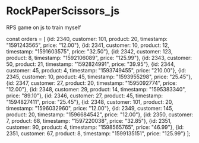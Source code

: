 # RockPaperScissors_js
RPS game on js to train myself

const orders = [
  {id: 2340, customer: 101, product: 20, timestamp: "1591243565", price: "12.00"},
  {id: 2341, customer: 10, product: 12, timestamp: "1591603575", price: "32.50"},
  {id: 2342, customer: 123, product: 8, timestamp: "1592106089", price: "125.99"},
  {id: 2343, customer: 50, product: 21, timestamp: "1592824991", price: "39.95"},
  {id: 2344, customer: 45, product: 4, timestamp: "1593749455", price: "210.00"},
  {id: 2345, customer: 10, product: 45, timestamp: "1593955298", price: "25.45"},
  {id: 2347, customer: 27, product: 20, timestamp: "1595092774", price: "12.00"},
  {id: 2348, customer: 29, product: 14, timestamp: "1595383340", price: "89.10"},
  {id: 2346, customer: 27, product: 45, timestamp: "1594827411", price: "25.45"},
  {id: 2348, customer: 101, product: 20, timestamp: "1596032960", price: "12.00"},
  {id: 2349, customer: 145, product: 20, timestamp: "1596684542", price: "12.00"},
  {id: 2350, customer: 7, product: 68, timestamp: "1597220038", price: "32.85"},
  {id: 2351, customer: 90, product: 4, timestamp: "1598565765", price: "46.99"},
  {id: 2351, customer: 67, product: 8, timestamp: "1599135151", price: "125.99"}
];
